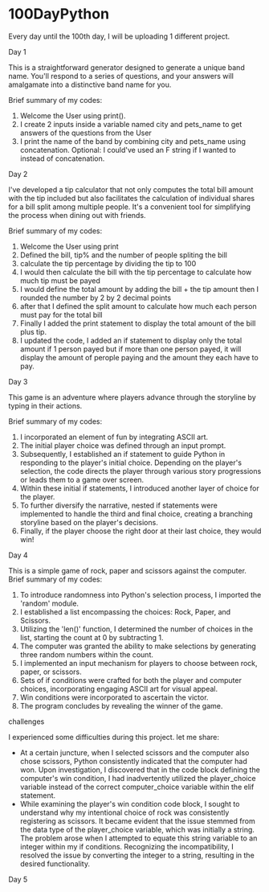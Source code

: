 # 100DayPython
Every day until the 100th day, I will be uploading 1 different project.
 
 Day 1
 
 This is a straightforward generator designed to generate a unique band name. You'll respond to a series of questions, and your answers will amalgamate into a distinctive band name for you.
 
  Brief summary of my codes:
1. Welcome the User using print().
2. I create 2 inputs inside a variable named city and pets_name to get answers of the questions from the User
3. I print the name of the band by combining city and pets_name using concatenation.
 Optional: I could've used an F string if I wanted to instead of concatenation.

 Day 2
 
 I've developed a tip calculator that not only computes the total bill amount with the tip included but also facilitates the calculation of individual shares for a bill split among multiple people. It's a convenient tool for simplifying the process when dining out with friends.
 
 Brief summary of my codes:
1. Welcome the User using print
2. Defined the bill, tip% and the number of people spliting the bill
3. calculate the tip percentage by dividing the tip to 100
4. I would then calculate the bill with the tip percentage to calculate how much tip must be payed
5. I would define the total amount by adding the bill + the tip amount then I rounded the number by 2 by 2 decimal points
6. after that I defined the split amount to calculate how much each person must pay for the total bill
7. Finally I added the print statement to display the total amount of the bill plus tip.
8. I updated the code, I added an if statement to display only the total amount if 1 person payed but if more than one person payed, it will display the amount of perople paying and the amount they each have to pay.
 
 
 Day 3
 
 This game is an adventure where players advance through the storyline by typing in their actions.
 
  Brief summary of my codes:
   1. I incorporated an element of fun by integrating ASCII art.
   2. The initial player choice was defined through an input prompt.
   3. Subsequently, I established an if statement to guide Python in responding to the player's initial choice. Depending on the player's selection, the code directs the player through various story progressions or leads them to a game over screen.
   4. Within these initial if statements, I introduced another layer of choice for the player.
   5. To further diversify the narrative, nested if statements were implemented to handle the third and final choice, creating a branching storyline based on the player's decisions.
   6. Finally, if the player choose the right door at their last choice, they would win!

 
 
 Day 4 
 
This is a simple game of rock, paper and scissors against the computer. 
 Brief summary of my codes:
1. To introduce randomness into Python's selection process, I imported the 'random' module.
2. I established a list encompassing the choices: Rock, Paper, and Scissors.
3. Utilizing the 'len()' function, I determined the number of choices in the list, starting the count at 0 by subtracting 1.
4. The computer was granted the ability to make selections by generating three random numbers within the count.
5. I implemented an input mechanism for players to choose between rock, paper, or scissors.
6. Sets of if conditions were crafted for both the player and computer choices, incorporating engaging ASCII art for visual appeal.
7. Win conditions were incorporated to ascertain the victor.
8. The program concludes by revealing the winner of the game.
 
 challenges
 
 I experienced some difficulties during this project. let me share:
- At a certain juncture, when I selected scissors and the computer also chose scissors, Python consistently indicated that the computer had won. Upon investigation, I discovered that in the code block defining the computer's win condition, I had inadvertently utilized the player_choice variable instead of the correct computer_choice variable within the elif statement.
- While examining the player's win condition code block, I sought to understand why my intentional choice of rock was consistently registering as scissors. It became evident that the issue stemmed from the data type of the player_choice variable, which was initially a string. The problem arose when I attempted to equate this string variable to an integer within my if conditions. Recognizing the incompatibility, I resolved the issue by converting the integer to a string, resulting in the desired functionality.
 
 Day 5
